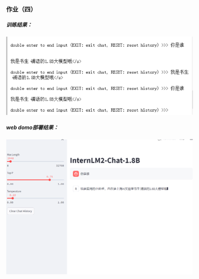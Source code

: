 ### 作业（四）

##### 训练结果：

![屏幕截图 2024-04-24 213103](https://github.com/wozhendehaokaixin/InternLM2/raw/main/png/%E8%AF%BE4/%E5%B1%8F%E5%B9%95%E6%88%AA%E5%9B%BE%202024-04-24%20213103.png)

##### web domo部署结果：

![屏幕截图 2024-04-24 214653](https://github.com/wozhendehaokaixin/InternLM2/raw/main/png/%E8%AF%BE4/%E5%B1%8F%E5%B9%95%E6%88%AA%E5%9B%BE%202024-04-24%20214653.png)
